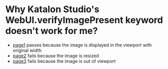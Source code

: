 # Why Katalon Studio's WebUI.verifyImagePresent keyword doesn't work for me?

- [page1](http://kazurayam.github.io/ks_verifyImagePresent/page1.html) passes because the image is displayed in the viewport with original width
- [page2](http://kazurayam.github.io/ks_verifyImagePresent/page2.html) fails because the image is resized
- [page3](http://kazurayam.github.io/ks_verifyImagePresent/page3.html) fails because the image is out of viewport

